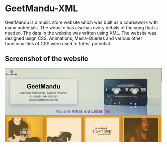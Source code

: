 # GeetMandu-XML
GeetMandu is a music store website which was built as a coursework with many potentials. The website has also has every details of the song that is needed. The data in the website was written using XML. The website was designed usign CSS. Animations, Media-Queries and various other functionalities of CSS were used to fullest potential.

## Screenshot of the website
![](geetmandu-bg.jpg)
